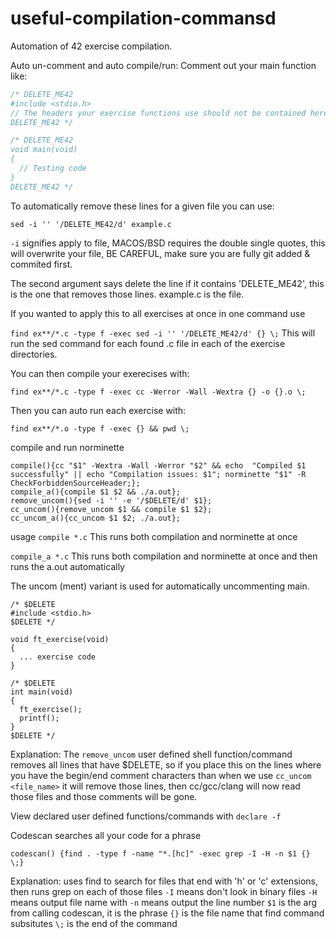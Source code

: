 # useful-compilation-commansd

Automation of 42 exercise compilation.

Auto un-comment and auto compile/run:
Comment out your main function like:

```c
/* DELETE_ME42
#include <stdio.h>
// The headers your exercise functions use should not be contained here, move them out.
DELETE_ME42 */

/* DELETE_ME42
void main(void)
{
  // Testing code
}
DELETE_ME42 */
```

To automatically remove these lines for a given file you can use:

`sed -i '' '/DELETE_ME42/d' example.c`

`-i` signifies apply to file, MACOS/BSD requires the double single quotes, this will overwrite your file, BE CAREFUL, make sure you are fully git added & commited first.

The second argument says delete the line if it contains 'DELETE_ME42', this is the one that removes those lines.
example.c is the file.


If you wanted to apply this to all exercises at once in one command use

`find ex**/*.c -type f -exec sed -i '' '/DELETE_ME42/d' {} \;`
This will run the sed command for each found .c file in each of the exercise directories.

You can then compile your exerecises with:

`find ex**/*.c -type f -exec cc -Werror -Wall -Wextra {} -o {}.o \;`

Then you can auto run each exercise with:

`find ex**/*.o -type f -exec {} && pwd \;`


compile and run norminette
```
compile(){cc "$1" -Wextra -Wall -Werror "$2" && echo  "Compiled $1 successfully" || echo "Compilation issues: $1"; norminette "$1" -R CheckForbiddenSourceHeader;};
compile_a(){compile $1 $2 && ./a.out};
remove_uncom(){sed -i '' -e '/$DELETE/d' $1};
cc_uncom(){remove_uncom $1 && compile $1 $2};
cc_uncom_a(){cc_uncom $1 $2; ./a.out};
```
usage
`compile *.c`
This runs both compilation and norminette at once

`compile_a *.c`
This runs both compilation and norminette at once and then runs the a.out automatically

The uncom (ment) variant is used for automatically uncommenting main.
```
/* $DELETE
#include <stdio.h>
$DELETE */

void ft_exercise(void)
{
  ... exercise code
}

/* $DELETE
int main(void)
{
  ft_exercise();
  printf();
}
$DELETE */
```

Explanation:
The `remove_uncom` user defined shell function/command removes all lines that have $DELETE, so if you place this on the lines where you have the begin/end comment characters than when we use `cc_uncom <file_name>` it will remove those lines, then cc/gcc/clang will now read those files and those comments will be gone.

View declared user defined functions/commands with `declare -f`

Codescan searches all your code for a phrase

```
codescan() {find . -type f -name "*.[hc]" -exec grep -I -H -n $1 {} \;}
```

Explanation:
uses find to search for files that end with 'h' or 'c' extensions, then runs grep on each of those files
`-I` means don't look in binary files
`-H` means output file name with
`-n` means output the line number
`$1` is the arg from calling codescan, it is the phrase
`{}` is the file name that find command subsitutes
`\;` is the end of the command
